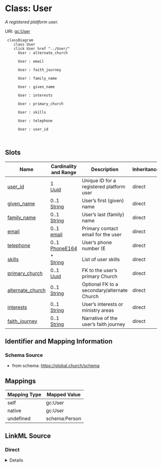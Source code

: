 

# Class: User 


_A registered platform user._





URI: [gc:User](https://global.church/schema/User)





```mermaid
 classDiagram
    class User
    click User href "../User/"
      User : alternate_church
        
      User : email
        
      User : faith_journey
        
      User : family_name
        
      User : given_name
        
      User : interests
        
      User : primary_church
        
      User : skills
        
      User : telephone
        
      User : user_id
        
      
```




<!-- no inheritance hierarchy -->


## Slots

| Name | Cardinality and Range | Description | Inheritance |
| ---  | --- | --- | --- |
| [user_id](user_id.md) | 1 <br/> [Uuid](Uuid.md) | Unique ID for a registered platform user | direct |
| [given_name](given_name.md) | 0..1 <br/> [String](String.md) | User’s first (given) name | direct |
| [family_name](family_name.md) | 0..1 <br/> [String](String.md) | User’s last (family) name | direct |
| [email](email.md) | 0..1 <br/> [email](email.md) | Primary contact email for the user | direct |
| [telephone](telephone.md) | 0..1 <br/> [PhoneE164](PhoneE164.md) | User’s phone number (E | direct |
| [skills](skills.md) | * <br/> [String](String.md) | List of user skills | direct |
| [primary_church](primary_church.md) | 0..1 <br/> [Uuid](Uuid.md) | FK to the user’s primary Church | direct |
| [alternate_church](alternate_church.md) | 0..1 <br/> [String](String.md) | Optional FK to a secondary/alternate Church | direct |
| [interests](interests.md) | 0..1 <br/> [String](String.md) | User’s interests or ministry areas | direct |
| [faith_journey](faith_journey.md) | 0..1 <br/> [String](String.md) | Narrative of the user’s faith journey | direct |










## Identifier and Mapping Information






### Schema Source


* from schema: https://global.church/schema




## Mappings

| Mapping Type | Mapped Value |
| ---  | ---  |
| self | gc:User |
| native | gc:User |
| undefined | schema:Person |






## LinkML Source

<!-- TODO: investigate https://stackoverflow.com/questions/37606292/how-to-create-tabbed-code-blocks-in-mkdocs-or-sphinx -->

### Direct

<details>
```yaml
name: User
description: A registered platform user.
in_subset:
- user_core
- public
from_schema: https://global.church/schema
mappings:
- schema:Person
slots:
- user_id
- given_name
- family_name
- email
- telephone
- skills
- primary_church
- alternate_church
- interests
- faith_journey

```
</details>

### Induced

<details>
```yaml
name: User
description: A registered platform user.
in_subset:
- user_core
- public
from_schema: https://global.church/schema
mappings:
- schema:Person
attributes:
  user_id:
    name: user_id
    description: Unique ID for a registered platform user.
    comments:
    - 'This is the stable, system-issued identifier for a user.

      It is used as the primary key and as the target of foreign keys in related tables.

      Must be a valid UUID (v4 recommended). Never reuse or recycle a user_id.

      '
    examples:
    - value: 550e8400-e29b-41d4-a716-446655440000
      description: Example UUID for a user record.
    - value: 3fa85f64-5717-4562-b3fc-2c963f66afa6
      description: Another valid UUID.
    from_schema: https://global.church/schema
    exact_mappings:
    - schema:identifier
    rank: 1000
    identifier: true
    alias: user_id
    owner: User
    domain_of:
    - User
    range: uuid
  given_name:
    name: given_name
    description: User’s first (given) name.
    comments:
    - 'Use the person’s preferred first name. Do not include middle names or initials
      here.

      For organizations or teams, this slot should be left empty.

      '
    examples:
    - value: Ava
      description: Simple given name.
    - value: Jean-Luc
      description: Hyphenated given name.
    in_subset:
    - user_core
    - pii
    from_schema: https://global.church/schema
    exact_mappings:
    - schema:givenName
    rank: 1000
    alias: given_name
    owner: User
    domain_of:
    - User
    range: string
  family_name:
    name: family_name
    description: User’s last (family) name.
    comments:
    - 'Store the surname only. Do not include suffixes (e.g., Jr., III) or prefixes
      (e.g., Dr.).

      If the person has a single name, leave this blank and use given_name only.

      '
    examples:
    - value: Sikute
      description: Standard family name.
    - value: O'Neil
      description: Family name with punctuation.
    in_subset:
    - user_core
    - pii
    from_schema: https://global.church/schema
    exact_mappings:
    - schema:familyName
    rank: 1000
    alias: family_name
    owner: User
    domain_of:
    - User
    range: string
  email:
    name: email
    description: Primary contact email for the user.
    comments:
    - 'Must satisfy the `email` scalar pattern (simplified RFC 5322).

      Use the address the user prefers for platform communication.

      For church emails discovered via scraping, use `scraped_email` on EnrichedData
      instead.

      '
    examples:
    - value: trent@example.org
      description: Typical user email.
    - value: ava.smith+globalchurch@gmail.com
      description: Address with plus-tag.
    in_subset:
    - user_core
    - internal
    - pii
    from_schema: https://global.church/schema
    exact_mappings:
    - schema:email
    rank: 1000
    alias: email
    owner: User
    domain_of:
    - User
    range: email
  telephone:
    name: telephone
    description: User’s phone number (E.164).
    comments:
    - 'Store numbers in E.164 format (e.g., +14155552671). Country code is required.

      Do not include spaces, parentheses, or dashes. For church phone, use `phone`
      slot.

      '
    examples:
    - value: '+13105551234'
      description: US number in E.164 format.
    - value: '+442071838750'
      description: UK number in E.164 format.
    in_subset:
    - internal
    - pii
    from_schema: https://global.church/schema
    exact_mappings:
    - schema:telephone
    rank: 1000
    alias: telephone
    owner: User
    domain_of:
    - User
    range: phone_e164
  skills:
    name: skills
    description: List of user skills.
    comments:
    - 'Use a controlled list where possible (e.g., “photography”, “youth_ministry”,
      “python”).

      This slot is multivalued—store each skill as a separate list item.

      '
    examples:
    - value: '["photography", "youth_ministry", "python"]'
      description: Three discrete skills as a JSON array string.
    in_subset:
    - internal
    from_schema: https://global.church/schema
    exact_mappings:
    - schema:skills
    rank: 1000
    alias: skills
    owner: User
    domain_of:
    - User
    range: string
    multivalued: true
  primary_church:
    name: primary_church
    description: FK to the user’s primary Church.
    comments:
    - 'Points to `Church.church_id`. Use when a user affiliates with a single congregation.

      If the user participates at multiple churches, consider also setting `alternate_church`.

      '
    examples:
    - value: a4b7b3a1-2c6e-4b0a-8c0a-2d6e5c9a2f11
      description: UUID of the primary church.
    in_subset:
    - internal
    from_schema: https://global.church/schema
    rank: 1000
    alias: primary_church
    owner: User
    domain_of:
    - User
    range: uuid
  alternate_church:
    name: alternate_church
    description: Optional FK to a secondary/alternate Church.
    comments:
    - 'Points to `Church.church_id`. Use when a user has a secondary affiliation

      (e.g., a campus they visit occasionally). Leave empty if not applicable.

      '
    examples:
    - value: 3fa85f64-5717-4562-b3fc-2c963f66afa6
      description: UUID of an alternate church.
    - value: 00000000-0000-0000-0000-000000000000
      description: Empty/placeholder not valid—use null instead.
    from_schema: https://global.church/schema
    rank: 1000
    alias: alternate_church
    owner: User
    domain_of:
    - User
    range: string
  interests:
    name: interests
    description: User’s interests or ministry areas.
    comments:
    - 'Free text or tags describing ministry passions (e.g., “missions”, “children”,
      “tech”).

      Prefer consistent tagging conventions to improve searchability.

      '
    examples:
    - value: missions, photography, discipleship
      description: Comma-separated input that will be normalized.
    - value: youth_ministry
      description: Single interest term.
    in_subset:
    - internal
    from_schema: https://global.church/schema
    exact_mappings:
    - schema:interest
    rank: 1000
    alias: interests
    owner: User
    domain_of:
    - User
    range: string
  faith_journey:
    name: faith_journey
    description: Narrative of the user’s faith journey.
    comments:
    - 'Long-form text. May include testimony, baptism date, or ministry milestones.

      Avoid storing sensitive counseling notes in this field.

      '
    examples:
    - value: Came to faith in 2016; baptized in 2017; serving in college ministry.
      description: Concise narrative.
    - value: Exploring faith; interested in Alpha course.
      description: Short current-state note.
    in_subset:
    - internal
    from_schema: https://global.church/schema
    rank: 1000
    alias: faith_journey
    owner: User
    domain_of:
    - User
    range: string

```
</details>